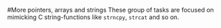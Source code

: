#More pointers, arrays and strings
These group of tasks are focused on mimicking C string-functions like `strncpy`, `strcat` and so on.
